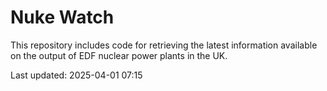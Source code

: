 # Nuke Watch

This repository includes code for retrieving the latest information available on the output of EDF nuclear power plants in the UK.

Last updated: 2025-04-01 07:15